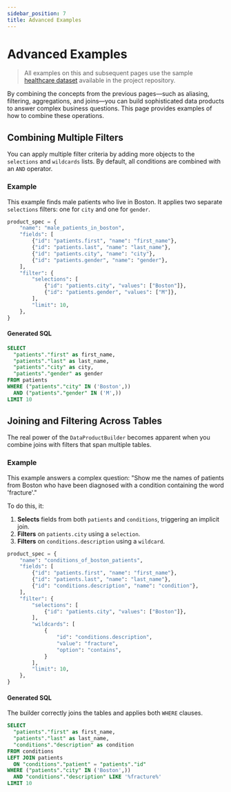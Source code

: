 ```yaml
---
sidebar_position: 7
title: Advanced Examples
---
```


# Advanced Examples

> All examples on this and subsequent pages use the sample [healthcare dataset](https-://github.com/Intugle/data-tools/tree/main/sample_data/healthcare) available in the project repository.

By combining the concepts from the previous pages—such as aliasing, filtering, aggregations, and joins—you can build sophisticated data products to answer complex business questions. This page provides examples of how to combine these operations.

## Combining Multiple Filters

You can apply multiple filter criteria by adding more objects to the `selections` and `wildcards` lists. By default, all conditions are combined with an `AND` operator.

### Example

This example finds male patients who live in Boston. It applies two separate `selections` filters: one for `city` and one for `gender`.

```python
product_spec = {
    "name": "male_patients_in_boston",
    "fields": [
        {"id": "patients.first", "name": "first_name"},
        {"id": "patients.last", "name": "last_name"},
        {"id": "patients.city", "name": "city"},
        {"id": "patients.gender", "name": "gender"},
    ],
    "filter": {
        "selections": [
            {"id": "patients.city", "values": ["Boston"]},
            {"id": "patients.gender", "values": ["M"]},
        ],
        "limit": 10,
    },
}
```

#### Generated SQL

```sql
SELECT
  "patients"."first" as first_name,
  "patients"."last" as last_name,
  "patients"."city" as city,
  "patients"."gender" as gender
FROM patients
WHERE ("patients"."city" IN ('Boston',))
  AND ("patients"."gender" IN ('M',))
LIMIT 10
```

## Joining and Filtering Across Tables

The real power of the `DataProductBuilder` becomes apparent when you combine joins with filters that span multiple tables.

### Example

This example answers a complex question: "Show me the names of patients from Boston who have been diagnosed with a condition containing the word 'fracture'."

To do this, it:
1.  **Selects** fields from both `patients` and `conditions`, triggering an implicit join.
2.  **Filters** on `patients.city` using a `selection`.
3.  **Filters** on `conditions.description` using a `wildcard`.

```python
product_spec = {
    "name": "conditions_of_boston_patients",
    "fields": [
        {"id": "patients.first", "name": "first_name"},
        {"id": "patients.last", "name": "last_name"},
        {"id": "conditions.description", "name": "condition"},
    ],
    "filter": {
        "selections": [
            {"id": "patients.city", "values": ["Boston"]},
        ],
        "wildcards": [
            {
                "id": "conditions.description",
                "value": "fracture",
                "option": "contains",
            }
        ],
        "limit": 10,
    },
}
```

#### Generated SQL

The builder correctly joins the tables and applies both `WHERE` clauses.

```sql
SELECT
  "patients"."first" as first_name,
  "patients"."last" as last_name,
  "conditions"."description" as condition
FROM conditions
LEFT JOIN patients
  ON "conditions"."patient" = "patients"."id"
WHERE ("patients"."city" IN ('Boston',))
  AND "conditions"."description" LIKE '%fracture%'
LIMIT 10
```
